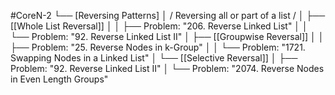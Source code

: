 #CoreN-2
└── [Reversing Patterns]
    │   / Reversing all or part of a list /
    │
    ├── [[Whole List Reversal]]
    │   │   ├── Problem: "206. Reverse Linked List"
    │   │   └── Problem: "92. Reverse Linked List II"
    │
    ├── [[Groupwise Reversal]]
    │   │   ├── Problem: "25. Reverse Nodes in k-Group"
    │   │   └── Problem: "1721. Swapping Nodes in a Linked List"
    │
    └── [[Selective Reversal]]
        │   ├── Problem: "92. Reverse Linked List II"
        │   └── Problem: "2074. Reverse Nodes in Even Length Groups"
